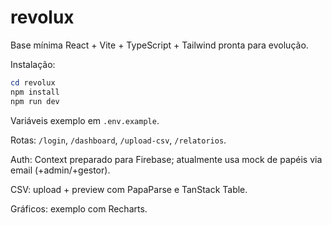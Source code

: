 # revolux

Base mínima React + Vite + TypeScript + Tailwind pronta para evolução.

Instalação:

```powershell
cd revolux
npm install
npm run dev
```

Variáveis exemplo em `.env.example`.

Rotas: `/login`, `/dashboard`, `/upload-csv`, `/relatorios`.

Auth: Context preparado para Firebase; atualmente usa mock de papéis via email (+admin/+gestor).

CSV: upload + preview com PapaParse e TanStack Table.

Gráficos: exemplo com Recharts.
